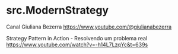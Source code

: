 # src.ModernStrategy

Canal Giuliana Bezerra
https://www.youtube.com/@giulianabezerra

Strategy Pattern in Action - Resolvendo um problema real
https://www.youtube.com/watch?v=-h14L7LzqYc&t=639s
